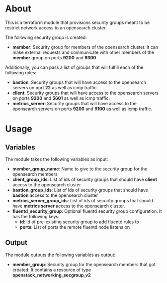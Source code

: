 # About

This is a terraform module that provisions security groups meant to be restrict network access to an opensearch cluster.

The following security group is created:
- **member**: Security group for members of the opensearch cluster. It can make external requests and communicate with other members of the **member** group on ports **9200** and **9300**

Additionally, you can pass a list of groups that will fulfill each of the following roles:
- **bastion**: Security groups that will have access to the opensearch servers on port **22** as well as icmp traffic.
- **client**: Security groups that will have access to the opensearch servers on ports **9200** and **5601** as well as icmp traffic.
- **metrics_server**: Security groups that will have access to the opensearch servers on ports **9200** and **9100** as well as icmp traffic.

# Usage

## Variables

The module takes the following variables as input:

- **member_group_name**: Name to give to the security group for the opensearch members
- **client_group_ids**: List of ids of security groups that should have **client** access to the opensearch cluster
- **bastion_group_ids**: List of ids of security groups that should have **bastion** access to the opensearch cluster
- **metrics_server_group_ids**: List of ids of security groups that should have **metrics server** access to the opensearch cluster.
- **fluentd_security_group**: Optional fluentd security group configuration. It has the following keys:
  - **id**: Id of pre-existing security group to add fluentd rules to
  - **ports**: List of ports the remote fluentd node listens on

## Output

The module outputs the following variables as output:

- **member_group**: Security group for the opensearch members that got created. It contains a resource of type **openstack_networking_secgroup_v2**